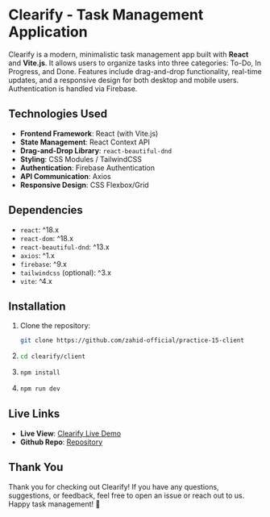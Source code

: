 # Clearify - Task Management Application 

Clearify is a modern, minimalistic task management app built with **React** and **Vite.js**. It allows users to organize tasks into three categories: To-Do, In Progress, and Done. Features include drag-and-drop functionality, real-time updates, and a responsive design for both desktop and mobile users. Authentication is handled via Firebase.


## Technologies Used

- **Frontend Framework**: React (with Vite.js)
- **State Management**: React Context API
- **Drag-and-Drop Library**: `react-beautiful-dnd`
- **Styling**: CSS Modules / TailwindCSS
- **Authentication**: Firebase Authentication
- **API Communication**: Axios
- **Responsive Design**: CSS Flexbox/Grid



## Dependencies

- `react`: ^18.x
- `react-dom`: ^18.x
- `react-beautiful-dnd`: ^13.x
- `axios`: ^1.x
- `firebase`: ^9.x
- `tailwindcss` (optional): ^3.x
- `vite`: ^4.x


## Installation

1. Clone the repository:
   ```bash
   git clone https://github.com/zahid-official/practice-15-client

2. 
   ```bash
   cd clearify/client

3. 
   ```bash
   npm install

4. 
   ```bash
   npm run dev

## Live Links

- **Live View**: [Clearify Live Demo](https://clearify-official.vercel.app)
- **Github Repo**: [Repository](https://github.com/zahid-official/practice-15-client)

## Thank You

Thank you for checking out Clearify! If you have any questions, suggestions, or feedback, feel free to open an issue or reach out to us. Happy task management! 🚀